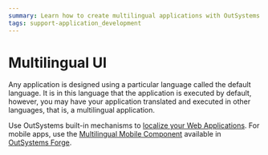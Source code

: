 ```yaml
---
summary: Learn how to create multilingual applications with OutSystems.
tags: support-application_development
---
```


# Multilingual UI

Any application is designed using a particular language called the default language. It is in this language that the application is executed by default, however, you may have your application translated and executed in other languages, that is, a multilingual application.

Use OutSystems built-in mechanisms to [localize your Web Applications](multilingual-web.md). For mobile apps, use the [Multilingual Mobile Component](https://www.outsystems.com/forge/component/1784/multilingual-mobile-component) available in [OutSystems Forge](https://www.outsystems.com/forge/).